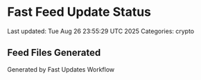 # Fast Feed Update Status
Last updated: Tue Aug 26 23:55:29 UTC 2025
Categories: crypto

## Feed Files Generated

Generated by Fast Updates Workflow
